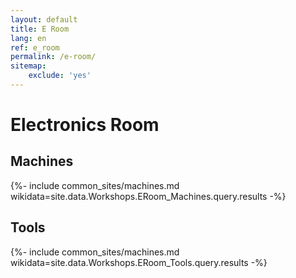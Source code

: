 ```yaml
---
layout: default
title: E Room
lang: en
ref: e_room
permalink: /e-room/
sitemap:
    exclude: 'yes'
---
```

# Electronics Room
## Machines

{%- include common_sites/machines.md wikidata=site.data.Workshops.ERoom_Machines.query.results -%}

## Tools
{%- include common_sites/machines.md wikidata=site.data.Workshops.ERoom_Tools.query.results -%}
